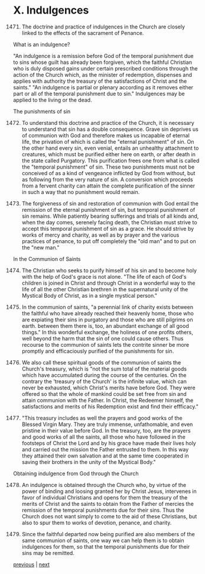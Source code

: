 # X. Indulgences

1471. The doctrine and practice of indulgences in the Church are closely linked to the effects of the sacrament of Penance.

What is an indulgence?

"An indulgence is a remission before God of the temporal punishment due to sins whose guilt has already been forgiven, which the faithful Christian who is duly disposed gains under certain prescribed conditions through the action of the Church which, as the minister of redemption, dispenses and applies with authority the treasury of the satisfactions of Christ and the saints." "An indulgence is partial or plenary according as it removes either part or all of the temporal punishment due to sin." Indulgences may be applied to the living or the dead.

The punishments of sin

1472. To understand this doctrine and practice of the Church, it is necessary to understand that sin has a double consequence. Grave sin deprives us of communion with God and therefore makes us incapable of eternal life, the privation of which is called the "eternal punishment" of sin. On the other hand every sin, even venial, entails an unhealthy attachment to creatures, which must be purified either here on earth, or after death in the state called Purgatory. This purification frees one from what is called the "temporal punishment" of sin. These two punishments must not be conceived of as a kind of vengeance inflicted by God from without, but as following from the very nature of sin. A conversion which proceeds from a fervent charity can attain the complete purification of the sinner in such a way that no punishment would remain.

1473. The forgiveness of sin and restoration of communion with God entail the remission of the eternal punishment of sin, but temporal punishment of sin remains. While patiently bearing sufferings and trials of all kinds and, when the day comes, serenely facing death, the Christian must strive to accept this temporal punishment of sin as a grace. He should strive by works of mercy and charity, as well as by prayer and the various practices of penance, to put off completely the "old man" and to put on the "new man."

In the Communion of Saints

1474. The Christian who seeks to purify himself of his sin and to become holy with the help of God's grace is not alone. "The life of each of God's children is joined in Christ and through Christ in a wonderful way to the life of all the other Christian brethren in the supernatural unity of the Mystical Body of Christ, as in a single mystical person."

1475. In the communion of saints, "a perennial link of charity exists between the faithful who have already reached their heavenly home, those who are expiating their sins in purgatory and those who are still pilgrims on earth. between them there is, too, an abundant exchange of all good things." In this wonderful exchange, the holiness of one profits others, well beyond the harm that the sin of one could cause others. Thus recourse to the communion of saints lets the contrite sinner be more promptly and efficaciously purified of the punishments for sin.

1476. We also call these spiritual goods of the communion of saints the Church's treasury, which is "not the sum total of the material goods which have accumulated during the course of the centuries. On the contrary the 'treasury of the Church' is the infinite value, which can never be exhausted, which Christ's merits have before God. They were offered so that the whole of mankind could be set free from sin and attain communion with the Father. In Christ, the Redeemer himself, the satisfactions and merits of his Redemption exist and find their effficacy."

1477. "This treasury includes as well the prayers and good works of the Blessed Virgin Mary. They are truly immense, unfathomable, and even pristine in their value before God. In the treasury, too, are the prayers and good works of all the saints, all those who have followed in the footsteps of Christ the Lord and by his grace have made their lives holy and carried out the mission the Father entrusted to them. In this way they attained their own salvation and at the same time cooperated in saving their brothers in the unity of the Mystical Body."

Obtaining indulgence from God through the Church

1478. An indulgence is obtained through the Church who, by virtue of the power of binding and loosing granted her by Christ Jesus, intervenes in favor of individual Christians and opens for them the treasury of the merits of Christ and the saints to obtain from the Father of mercies the remission of the temporal punishments due for their sins. Thus the Church does not want simply to come to the aid of these Christians, but also to spur them to works of devotion, penance, and charity.

1479. Since the faithful departed now being purified are also members of the same communion of saints, one way we can help them is to obtain indulgences for them, so that the temporal punishments due for their sins may be remitted.

[previous](https://github.com/Tenari/non-fiction/blob/master/catechism/__P4F.md) | [next](https://github.com/Tenari/non-fiction/blob/master/catechism/__P4H.md)